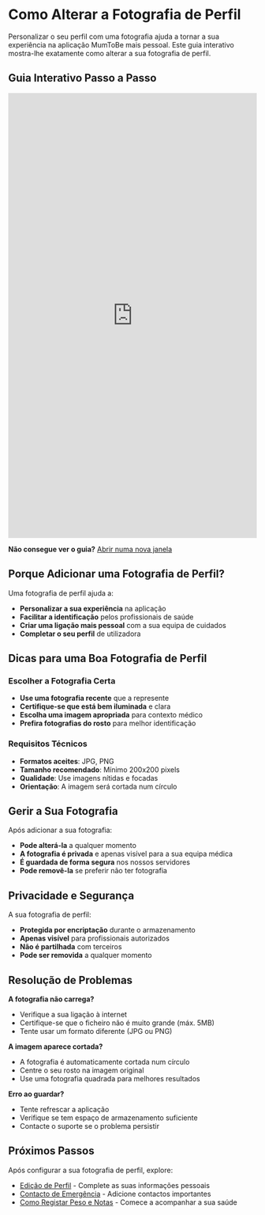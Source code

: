 # Como Alterar a Fotografia de Perfil

Personalizar o seu perfil com uma fotografia ajuda a tornar a sua experiência na aplicação MumToBe mais pessoal. Este guia interativo mostra-lhe exatamente como alterar a sua fotografia de perfil.

## Guia Interativo Passo a Passo

<iframe src="https://scribehow.com/viewer/Alterar_Fotografia_de_Perfil__jk0vJqGXTfaqJV3ezZP9rg"
width="100%"
height="900"
frameborder="0"
allowfullscreen
title="Como Alterar a Fotografia de Perfil - Guia Interativo">
</iframe>

**Não consegue ver o guia?** [Abrir numa nova janela](https://scribehow.com/viewer/Alterar_Fotografia_de_Perfil__jk0vJqGXTfaqJV3ezZP9rg)

## Porque Adicionar uma Fotografia de Perfil?

Uma fotografia de perfil ajuda a:
- **Personalizar a sua experiência** na aplicação
- **Facilitar a identificação** pelos profissionais de saúde
- **Criar uma ligação mais pessoal** com a sua equipa de cuidados
- **Completar o seu perfil** de utilizadora

## Dicas para uma Boa Fotografia de Perfil

### Escolher a Fotografia Certa
- **Use uma fotografia recente** que a represente
- **Certifique-se que está bem iluminada** e clara
- **Escolha uma imagem apropriada** para contexto médico
- **Prefira fotografias do rosto** para melhor identificação

### Requisitos Técnicos
- **Formatos aceites**: JPG, PNG
- **Tamanho recomendado**: Mínimo 200x200 pixels
- **Qualidade**: Use imagens nítidas e focadas
- **Orientação**: A imagem será cortada num círculo

## Gerir a Sua Fotografia

Após adicionar a sua fotografia:
- **Pode alterá-la** a qualquer momento
- **A fotografia é privada** e apenas visível para a sua equipa médica
- **É guardada de forma segura** nos nossos servidores
- **Pode removê-la** se preferir não ter fotografia

## Privacidade e Segurança

A sua fotografia de perfil:
- **Protegida por encriptação** durante o armazenamento
- **Apenas visível** para profissionais autorizados
- **Não é partilhada** com terceiros
- **Pode ser removida** a qualquer momento

## Resolução de Problemas

**A fotografia não carrega?**
- Verifique a sua ligação à internet
- Certifique-se que o ficheiro não é muito grande (máx. 5MB)
- Tente usar um formato diferente (JPG ou PNG)

**A imagem aparece cortada?**
- A fotografia é automaticamente cortada num círculo
- Centre o seu rosto na imagem original
- Use uma fotografia quadrada para melhores resultados

**Erro ao guardar?**
- Tente refrescar a aplicação
- Verifique se tem espaço de armazenamento suficiente
- Contacte o suporte se o problema persistir

## Próximos Passos

Após configurar a sua fotografia de perfil, explore:
- [Edição de Perfil](profile-edit.md) - Complete as suas informações pessoais
- [Contacto de Emergência](emergency-contact.md) - Adicione contactos importantes
- [Como Registar Peso e Notas](weight-logging.md) - Comece a acompanhar a sua saúde